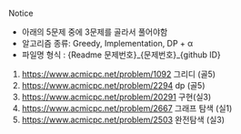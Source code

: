Notice
- 아래의 5문제 중에 3문제를 골라서 풀어야함
- 알고리즘 종류: Greedy, Implementation, DP + α
- 파일명 형식 : {Readme 문제번호}\_{문제번호}\_{github ID}

1. https://www.acmicpc.net/problem/1092 그리디 (골5)
2. https://www.acmicpc.net/problem/2294 dp (골5)
3. https://www.acmicpc.net/problem/20291 구현(실3)
4. https://www.acmicpc.net/problem/2667 그래프 탐색 (실1)
5. https://www.acmicpc.net/problem/2503 완전탐색 (실3)
